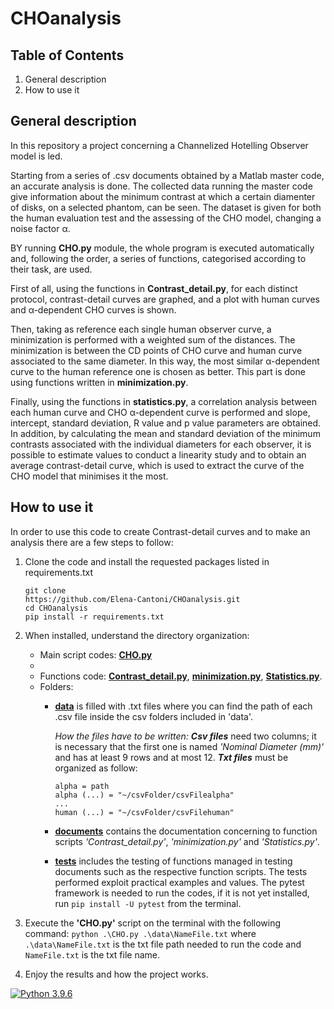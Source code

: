 
# CHOanalysis

## Table of Contents
1. General description
2. How to use it

## General description
In this repository a project concerning a Channelized Hotelling Observer model is led.

Starting from a series of .csv documents obtained by a Matlab master code, an accurate analysis is done.
The collected data running the master code give information about the minimum contrast at which a certain diamenter of disks, on a selected phantom, can be seen. The dataset is given for both the human evaluation test and the assessing of the CHO model, changing a noise factor &alpha;.

BY running **CHO.py** module, the whole program is executed automatically and, following the order, a series of functions, categorised according to their task, are used.

First of all, using the functions in **Contrast_detail.py**, for each distinct protocol, contrast-detail curves are graphed, and a plot with human curves and &alpha;-dependent CHO curves is shown.

Then,  taking as reference each single human observer curve, a minimization is performed with a weighted sum of the distances. The minimization is between the CD points of CHO curve and human curve associated to the same diameter.
In this way, the most similar &alpha;-dependent curve to the human reference one is chosen as better. This part is done using functions written in **minimization.py**.

Finally, using the functions in **statistics.py**, a correlation analysis between each human curve and CHO &alpha;-dependent curve is performed and slope, intercept, standard deviation, R value and p value  parameters are obtained.
In addition, by calculating the mean and standard deviation of the minimum contrasts associated with the individual diameters for each observer, it is possible to estimate values to conduct a linearity study and  to obtain an average contrast-detail curve, which is used to extract the curve of the CHO model that minimises it the most. 

## How to use it
In order to use this code to create Contrast-detail curves and to make an analysis there are a few steps to follow:

 1. Clone the code and install the requested packages listed in requirements.txt
	 ```
	git clone 
	https://github.com/Elena-Cantoni/CHOanalysis.git
	cd CHOanalysis
	pip install -r requirements.txt
	```
	
 2. When installed, understand the directory organization:
 
	 - Main script codes: [**CHO.py**](https://github.com/Elena-Cantoni/CHOanalysis/blob/main/CHO.py)
	 - 
	 - Functions code: [**Contrast_detail.py**](https://github.com/Elena-Cantoni/CHOanalysis/blob/main/Contrast_detail.py), [**minimization.py**](https://github.com/Elena-Cantoni/CHOanalysis/blob/main/minimization.py), [**Statistics.py**](https://github.com/Elena-Cantoni/CHOanalysis/blob/main/Statistics.py).
	 - Folders: 
		- [**data**](https://github.com/Elena-Cantoni/CHOanalysis/tree/main/data) is filled with .txt files where you can find the path of each .csv file inside the csv folders included in 'data'. 
		
			*How the files have to be written:*
			***Csv files*** need two columns; it is necessary that the first one is named *'Nominal Diameter (mm)'* and has at least 9 rows and at most 12. 
			***Txt files*** must be organized as follow:
			```
			alpha = path
			alpha (...) = "~/csvFolder/csvFilealpha"
			...
			human (...) = "~/csvFolder/csvFilehuman"
			```
		- [**documents**](https://github.com/Elena-Cantoni/CHOanalysis/tree/main/documents) contains the documentation concerning to function scripts  *'Contrast_detail.py'*, *'minimization.py'* and  *'Statistics.py'*.
		- [**tests**](https://github.com/Elena-Cantoni/CHOanalysis/tree/main/tests)  includes the testing of functions managed in testing documents such as the respective function scripts. The tests performed exploit practical examples and values.
The pytest framework is needed to run the codes, if it is not yet installed, run ``pip install -U pytest`` from the terminal.
	
 3. Execute the **'CHO.py'** script on the terminal with the following command:
 ```python .\CHO.py .\data\NameFile.txt```
 where `.\data\NameFile.txt` is the txt file path needed to run the code and `NameFile.txt` is the txt file name.

	 

	 
4. Enjoy the results and how the project works.

[![Python 3.9.6](https://img.shields.io/badge/python-3.9.6-blue.svg)](https://www.python.org/downloads/release/python-396/)	 

	